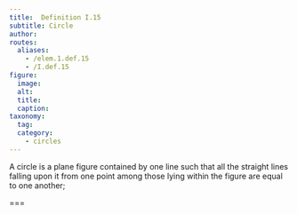 ```yaml
---
title:  Definition I.15
subtitle: Circle
author:
routes:
  aliases:
    - /elem.1.def.15
    - /I.def.15
figure:
  image:
  alt:
  title:
  caption:
taxonomy:
  tag:
  category:
    - circles
---
```


A <term>circle</term> is a plane figure contained by one line such that all the straight lines falling upon it from one point among those lying within the figure are equal to one another;

===
